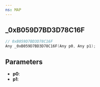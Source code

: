 ```yaml
---
ns: MAP
---
```

## _0xB059D7BD3D78C16F

```c
// 0xB059D7BD3D78C16F
Any _0xB059D7BD3D78C16F(Any p0, Any p1);
```

## Parameters
* **p0**:
* **p1**:
